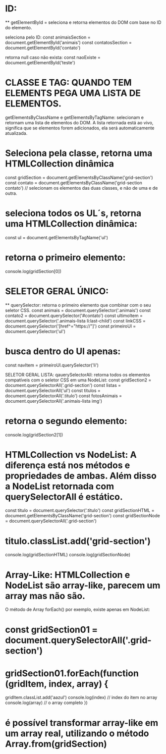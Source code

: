 # ID:
** getElementById = seleciona e retorna elementos do DOM com base no ID do elemento.

seleciona pelo ID:
const animaisSection = document.getElementById('animais')
const contatosSection = document.getElementById('contato')

retorna null caso não exista:
const naoExiste = document.getElementById('teste')

# CLASSE E TAG: QUANDO TEM ELEMENTS PEGA UMA LISTA DE ELEMENTOS.
getElementsByClassName e getElementsByTagName: selecionam e retornam uma lista de elementos do DOM. A lista retornada está ao vivo, significa que se elementos forem adicionados, ela será automaticamente atualizada.

# Seleciona pela classe, retorna uma HTMLCollection dinâmica
const gridSection = document.getElementsByClassName('grid-section')
const contato = document.getElementsByClassName('grid-section contato') // selecionam os elementos das duas classes, e não de uma e de outra.

# seleciona todos os UL´s, retorna uma HTMLCollection dinâmica:
const ul = document.getElementsByTagName('ul')

# retorna o primeiro elemento:
console.log(gridSection[0])

# SELETOR GERAL ÚNICO:
** querySelector: retorna o primeiro elemento que combinar com o seu seletor CSS.
const animais = document.querySelector('.animais')
const contato2 = document.querySelector('#contato')
const ultimoItem = document.querySelector('.animais-lista li:last-child')
const linkCSS = document.querySelector('[href^="https://"]')
const primeiroUl = document.querySelector('ul')

# busca dentro do Ul apenas:
const navItem = primeiroUl.querySelector('li')

SELETOR GERAL LISTA:
qauerySelectorAll: retorna todos os elementos compatíveis com o seletor CSS em uma NodeList:
const gridSection2 = document.querySelectorAll('.grid-section')
const listas = document.querySelectorAll('ul')
const titulos = document.querySelectorAll('.titulo')
const fotosAnimais = document.querySelectorAll('.animais-lista img')

# retorna o segundo elemento:
console.log(gridSection2[1])

# HTMLCollection vs NodeList: A diferença está nos métodos e propriedades de ambas. Além disso a NodeList retornada com querySelectorAll é estático.
const titulo = document.querySelector('.titulo')
const gridSectionHTML = document.getElementsByClassName('grid-section')
const gridSectionNode = document.querySelectorAll('.grid-section')

# titulo.classList.add('grid-section')
console.log(gridSectionHTML)
console.log(gridSectionNode)

# Array-Like: HTMLCollection e NodeList são array-like, parecem um array mas não são.
O método de Array forEach() por exemplo, existe apenas em NodeList:

# const gridSection01 = document.querySelectorAll('.grid-section')

# gridSection01.forEach(function (gridItem, index, array) {
gridItem.classList.add('aazul')
console.log(index) // index do item no array
console.log(array) // o array completo
})

# é possível transformar array-like em um array real, utilizando o método Array.from(gridSection)
